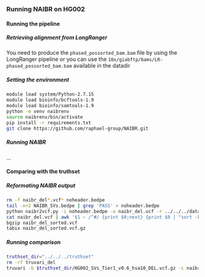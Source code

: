 
### Running NAIBR on HG002

#### Running the pipeline

##### Retrieving alignment from LongRanger

You need to produce the `phased_possorted_bam.bam` file by using the LongRanger pipeline
or you can use the `10x/giabftp/bams/LR-phased_possorted_bam.bam` available in the datadir

##### Setting the environment

```bash
module load system/Python-2.7.15
module load bioinfo/bcftools-1.9
module load bioinfo/samtools-1.9
python -m venv naibrenv
source naibrenv/bin/activate
pip install -r requirements.txt
git clone https://github.com/raphael-group/NAIBR.git
```

##### Running NAIBR

...

#### Comparing with the truthset

##### Reformating NAIBR output

```bash
rm -f naibr_del*.vcf* noheader.bedpe
tail -n+2 NAIBR_SVs.bedpe | grep 'PASS' > noheader.bedpe
python naibr2vcf.py -i noheader.bedpe -o naibr_del.vcf -r ../../../data/genome/hs37d5_hsa10.fa
cat naibr_del.vcf | awk '$1 ~ /^#/ {print $0;next} {print $0 | "sort -k1,1 -k2,2n"}' > naibr_del_sorted.vcf
bgzip naibr_del_sorted.vcf
tabix naibr_del_sorted.vcf.gz
```

##### Running comparison
```bash
truthset_dir="../../../truthset"
rm -rf truvari_del
truvari -b $truthset_dir/HG002_SVs_Tier1_v0.6_hsa10_DEL.vcf.gz -c naibr_del_sorted.vcf.gz --passonly --includebed $truthset_dir/HG002_SVs_Tier1_v0.6_hsa10.bed -o truvari_del --pctsim 0
```
